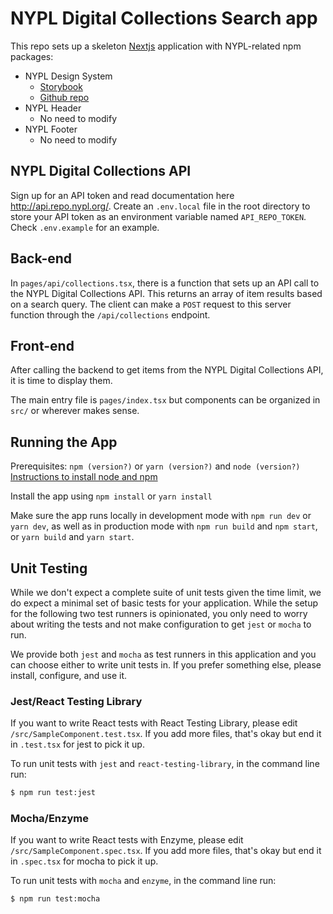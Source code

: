 # NYPL Digital Collections Search app

This repo sets up a skeleton [Nextjs](https://nextjs.org/) application with NYPL-related npm packages:

* NYPL Design System
  * [Storybook](https://nypl.github.io/nypl-design-system/storybook-static/?path=/story/introduction--page)
  * [Github repo](https://github.com/NYPL/nypl-design-system#readme)
* NYPL Header
  * No need to modify
* NYPL Footer
  * No need to modify

## NYPL Digital Collections API

Sign up for an API token and read documentation here http://api.repo.nypl.org/. Create an `.env.local` file in the root directory to store your API token as an environment variable named `API_REPO_TOKEN`. Check `.env.example` for an example.

## Back-end

In `pages/api/collections.tsx`, there is a function that sets up an API call to the NYPL Digital Collections API. This returns an array of item results based on a search query. The client can make a `POST` request to this server function through the `/api/collections` endpoint.

## Front-end

After calling the backend to get items from the NYPL Digital Collections API, it is time to display them.

The main entry file is `pages/index.tsx` but components can be organized in `src/` or wherever makes sense.

## Running the App

Prerequisites: `npm (version?)` or `yarn (version?)` and `node (version?)`  
[Instructions to install node and npm](https://docs.npmjs.com/downloading-and-installing-node-js-and-npm)

Install the app using `npm install` or `yarn install`

Make sure the app runs locally in development mode with `npm run dev` or `yarn dev`, as well as in production mode with `npm run build` and `npm start`, or `yarn build` and `yarn start`.

## Unit Testing

While we don't expect a complete suite of unit tests given the time limit, we do expect a minimal set of basic tests for your application. While the setup for the following two test runners is opinionated, you only need to worry about writing the tests and not make configuration to get `jest` or `mocha` to run.

We provide both `jest` and `mocha` as test runners in this application and you can choose either to write unit tests in. If you prefer something else, please install, configure, and use it.

### Jest/React Testing Library

If you want to write React tests with React Testing Library, please edit `/src/SampleComponent.test.tsx`. If you add more files, that's okay but end it in `.test.tsx` for jest to pick it up.

To run unit tests with `jest` and `react-testing-library`, in the command line run:

```sh
$ npm run test:jest
```
### Mocha/Enzyme

If you want to write React tests with Enzyme, please edit `/src/SampleComponent.spec.tsx`. If you add more files, that's okay but end it in `.spec.tsx` for mocha to pick it up.

To run unit tests with `mocha` and `enzyme`, in the command line run:

```sh
$ npm run test:mocha
```
